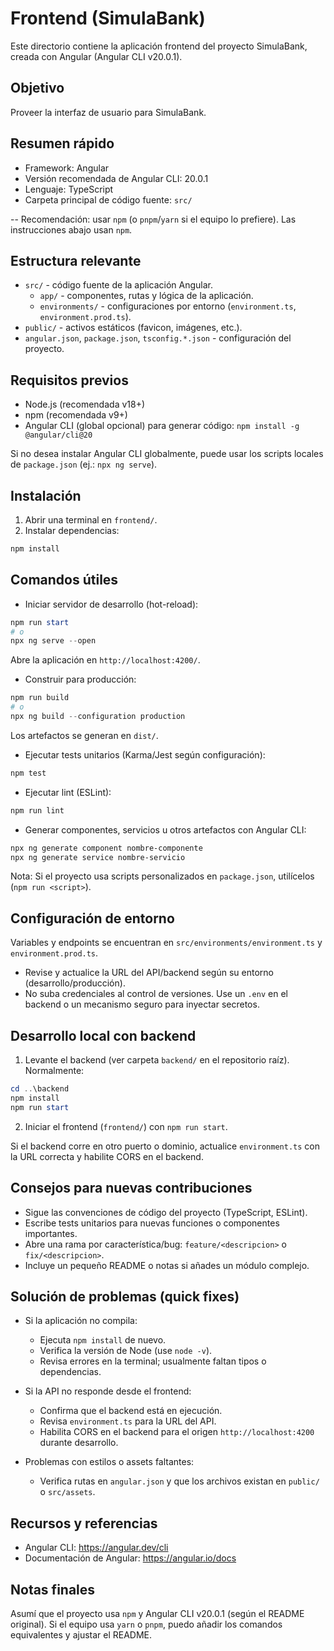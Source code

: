 # Frontend (SimulaBank)

Este directorio contiene la aplicación frontend del proyecto SimulaBank, creada con Angular (Angular CLI v20.0.1).

## Objetivo

Proveer la interfaz de usuario para SimulaBank.

## Resumen rápido

- Framework: Angular
- Versión recomendada de Angular CLI: 20.0.1
- Lenguaje: TypeScript
- Carpeta principal de código fuente: `src/`

-- Recomendación: usar `npm` (o `pnpm`/`yarn` si el equipo lo prefiere). Las instrucciones abajo usan `npm`.

## Estructura relevante

- `src/` - código fuente de la aplicación Angular.
  - `app/` - componentes, rutas y lógica de la aplicación.
  - `environments/` - configuraciones por entorno (`environment.ts`, `environment.prod.ts`).
- `public/` - activos estáticos (favicon, imágenes, etc.).
- `angular.json`, `package.json`, `tsconfig.*.json` - configuración del proyecto.

## Requisitos previos

- Node.js (recomendada v18+)
- npm (recomendada v9+)
- Angular CLI (global opcional) para generar código: `npm install -g @angular/cli@20`

Si no desea instalar Angular CLI globalmente, puede usar los scripts locales de `package.json` (ej.: `npx ng serve`).

## Instalación

1. Abrir una terminal en `frontend/`.
2. Instalar dependencias:

```powershell
npm install
```

## Comandos útiles

- Iniciar servidor de desarrollo (hot-reload):

```powershell
npm run start
# o
npx ng serve --open
```

Abre la aplicación en `http://localhost:4200/`.

- Construir para producción:

```powershell
npm run build
# o
npx ng build --configuration production
```

Los artefactos se generan en `dist/`.

- Ejecutar tests unitarios (Karma/Jest según configuración):

```powershell
npm test
```

- Ejecutar lint (ESLint):

```powershell
npm run lint
```

- Generar componentes, servicios u otros artefactos con Angular CLI:

```powershell
npx ng generate component nombre-componente
npx ng generate service nombre-servicio
```

Nota: Si el proyecto usa scripts personalizados en `package.json`, utilícelos (`npm run <script>`).

## Configuración de entorno

Variables y endpoints se encuentran en `src/environments/environment.ts` y `environment.prod.ts`.

- Revise y actualice la URL del API/backend según su entorno (desarrollo/producción).
- No suba credenciales al control de versiones. Use un `.env` en el backend o un mecanismo seguro para inyectar secretos.

## Desarrollo local con backend

1. Levante el backend (ver carpeta `backend/` en el repositorio raíz). Normalmente:

```powershell
cd ..\backend
npm install
npm run start
```

2. Iniciar el frontend (`frontend/`) con `npm run start`.

Si el backend corre en otro puerto o dominio, actualice `environment.ts` con la URL correcta y habilite CORS en el backend.

## Consejos para nuevas contribuciones

- Sigue las convenciones de código del proyecto (TypeScript, ESLint).
- Escribe tests unitarios para nuevas funciones o componentes importantes.
- Abre una rama por característica/bug: `feature/<descripcion>` o `fix/<descripcion>`.
- Incluye un pequeño README o notas si añades un módulo complejo.

## Solución de problemas (quick fixes)

- Si la aplicación no compila:
  - Ejecuta `npm install` de nuevo.
  - Verifica la versión de Node (use `node -v`).
  - Revisa errores en la terminal; usualmente faltan tipos o dependencias.

- Si la API no responde desde el frontend:
  - Confirma que el backend está en ejecución.
  - Revisa `environment.ts` para la URL del API.
  - Habilita CORS en el backend para el origen `http://localhost:4200` durante desarrollo.

- Problemas con estilos o assets faltantes:
  - Verifica rutas en `angular.json` y que los archivos existan en `public/` o `src/assets`.

## Recursos y referencias

- Angular CLI: https://angular.dev/cli
- Documentación de Angular: https://angular.io/docs

## Notas finales

Asumí que el proyecto usa `npm` y Angular CLI v20.0.1 (según el README original). Si el equipo usa `yarn` o `pnpm`, puedo añadir los comandos equivalentes y ajustar el README.
